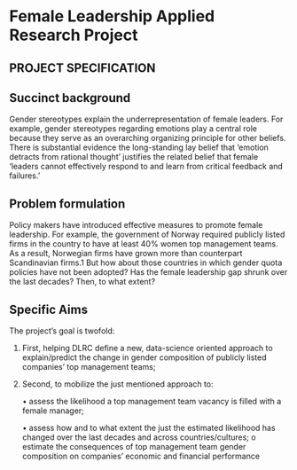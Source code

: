 # Female Leadership Applied Research Project

## PROJECT SPECIFICATION

## Succinct background

Gender stereotypes explain the underrepresentation of female leaders. For example, gender stereotypes regarding emotions play a central role because they serve as an overarching organizing principle for other beliefs. There is substantial evidence the long-standing lay belief that ‘emotion detracts from rational thought’ justifies the related belief that female ‘leaders cannot effectively respond to and learn from critical feedback and failures.’

## Problem formulation

Policy makers have introduced effective measures to promote female leadership. For example, the government of Norway required publicly listed firms in the country to have at least 40% women top management teams. As a result, Norwegian firms have grown more than counterpart Scandinavian firms.1 But how about those countries in which gender quota policies have not been adopted? Has the female leadership gap shrunk over the last decades? Then, to what extent?

## Specific Aims

The project’s goal is twofold:

1. First, helping DLRC define a new, data-science oriented approach to explain/predict the change in gender composition of publicly listed companies’ top management teams;

2. Second, to mobilize the just mentioned approach to:

   • assess the likelihood a top management team vacancy is filled with a
female manager;

   • assess how and to what extent the just the estimated likelihood has
changed over the last decades and across countries/cultures; o estimate the consequences of top management team gender
composition on companies’ economic and financial performance
